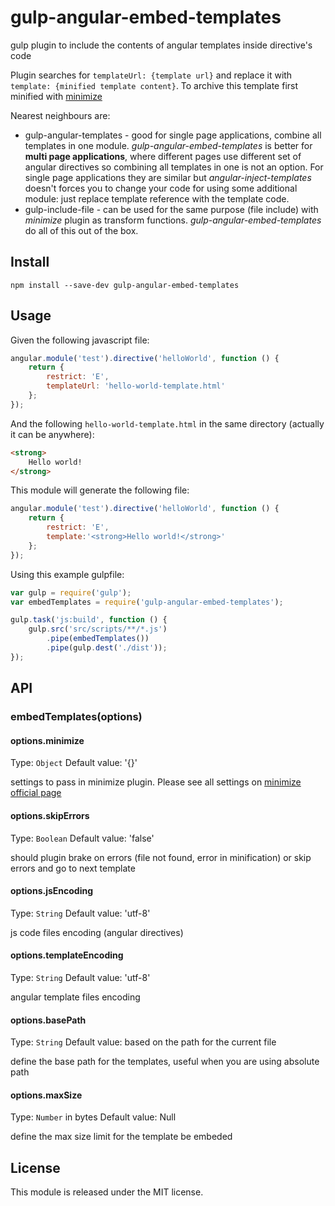 # gulp-angular-embed-templates
gulp plugin to include the contents of angular templates inside directive's code

Plugin searches for `templateUrl: {template url}` and replace it with `template: {minified template content}`. To archive this template first minified with [minimize](https://www.npmjs.com/package/minimize)

Nearest neighbours are:

*   gulp-angular-templates - good for single page applications, combine all templates in one module. *gulp-angular-embed-templates* is better for **multi page applications**, where different pages use different set of angular directives so combining all templates in one is not an option. For single page applications they are similar but *angular-inject-templates* doesn't forces you to change your code for using some additional module: just replace template reference with the template code.
*   gulp-include-file - can be used for the same purpose (file include) with *minimize* plugin as transform functions. *gulp-angular-embed-templates* do all of this out of the box.

## Install

    npm install --save-dev gulp-angular-embed-templates

## Usage

Given the following javascript file:

```javascript
angular.module('test').directive('helloWorld', function () {
    return {
        restrict: 'E',
        templateUrl: 'hello-world-template.html'
    };
});
```

And the following `hello-world-template.html` in the same directory (actually it can be anywhere):

```html
<strong>
    Hello world!
</strong>
```

This module will generate the following file:

```javascript
angular.module('test').directive('helloWorld', function () {
    return {
        restrict: 'E',
        template:'<strong>Hello world!</strong>'
    };
});
```

Using this example gulpfile:

```javascript
var gulp = require('gulp');
var embedTemplates = require('gulp-angular-embed-templates');

gulp.task('js:build', function () {
    gulp.src('src/scripts/**/*.js')
        .pipe(embedTemplates())
        .pipe(gulp.dest('./dist'));
});
```

## API

### embedTemplates(options)

#### options.minimize
Type: `Object`
Default value: '{}'

settings to pass in minimize plugin. Please see all settings on [minimize official page](https://www.npmjs.com/package/minimize)

#### options.skipErrors
Type: `Boolean`
Default value: 'false'

should plugin brake on errors (file not found, error in minification) or skip errors and go to next template

#### options.jsEncoding
Type: `String`
Default value: 'utf-8'

js code files encoding (angular directives)

#### options.templateEncoding
Type: `String`
Default value: 'utf-8'

angular template files encoding

#### options.basePath
Type: `String`
Default value: based on the path for the current file

define the base path for the templates, useful when you are using absolute path

#### options.maxSize
Type: `Number` in bytes
Default value: Null

define the max size limit for the template be embeded

## License
This module is released under the MIT license.


